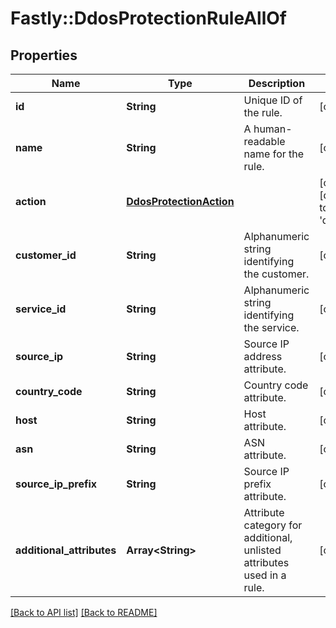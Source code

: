 # Fastly::DdosProtectionRuleAllOf

## Properties

| Name | Type | Description | Notes |
| ---- | ---- | ----------- | ----- |
| **id** | **String** | Unique ID of the rule. | [optional] |
| **name** | **String** | A human-readable name for the rule. | [optional] |
| **action** | [**DdosProtectionAction**](DdosProtectionAction.md) |  | [optional][default to &#39;default&#39;] |
| **customer_id** | **String** | Alphanumeric string identifying the customer. | [optional] |
| **service_id** | **String** | Alphanumeric string identifying the service. | [optional] |
| **source_ip** | **String** | Source IP address attribute. | [optional] |
| **country_code** | **String** | Country code attribute. | [optional] |
| **host** | **String** | Host attribute. | [optional] |
| **asn** | **String** | ASN attribute. | [optional] |
| **source_ip_prefix** | **String** | Source IP prefix attribute. | [optional] |
| **additional_attributes** | **Array&lt;String&gt;** | Attribute category for additional, unlisted attributes used in a rule. | [optional] |

[[Back to API list]](../../README.md#endpoints) [[Back to README]](../../README.md)

